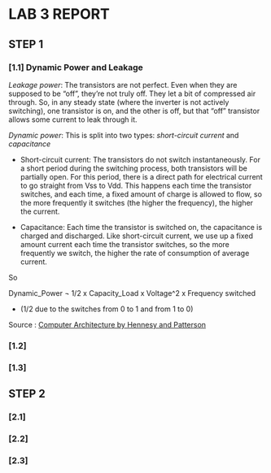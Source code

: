 # LAB 3 REPORT

## STEP 1

### [1.1] Dynamic Power and Leakage

*Leakage power*: The transistors are not perfect. Even when they are supposed to be “off”, they’re not truly off. They let a bit of compressed air through. So, in any steady state (where the inverter is not actively switching), one transistor is on, and the other is off, but that “off” transistor allows some current to leak through it.

*Dynamic power*: This is split into two types: *short-circuit current* and *capacitance*

* Short-circuit current: The transistors do not switch instantaneously. For a short period during the switching process, both transistors will be partially open. For this period, there is a direct path for electrical current to go straight from Vss to Vdd. This happens each time the transistor switches, and each time, a fixed amount of charge is allowed to flow, so the more frequently it switches (the higher the frequency), the higher the current.

* Capacitance: Each time the transistor is switched on, the capacitance is charged and discharged. Like short-circuit current, we use up a fixed amount current each time the transistor switches, so the more frequently we switch, the higher the rate of consumption of average current.

So

Dynamic_Power ¬ 1/2 x Capacity_Load x Voltage^2 x Frequency switched

* (1/2 due to the switches from 0 to 1 and from 1 to 0)

Source : [Computer Architecture by Hennesy and Patterson](https://www.sciencedirect.com/topics/computer-science/dynamic-power)



### [1.2] 

### [1.3] 

## STEP 2

### [2.1] 

### [2.2] 

### [2.3]
